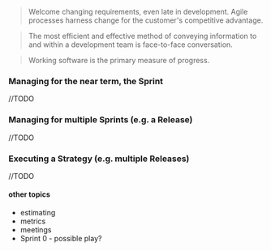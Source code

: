 > Welcome changing requirements, even late in  development. Agile processes harness change for the customer's competitive advantage.

> The most efficient and effective method of conveying information to and within a development team is face-to-face conversation.

> Working software is the primary measure of progress.


### Managing for the near term, the Sprint
//TODO

### Managing for multiple Sprints (e.g. a Release)
//TODO

### Executing a Strategy (e.g. multiple Releases)
//TODO

#### other topics
- estimating
- metrics
- meetings
- Sprint 0 - possible play?